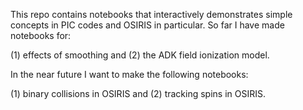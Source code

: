 This repo contains notebooks that interactively demonstrates simple concepts in PIC codes and OSIRIS in particular.  So far I have made notebooks for:

(1) effects of smoothing and 
(2) the ADK field ionization model.

In the near future I want to make the following notebooks:

(1) binary collisions in OSIRIS and 
(2) tracking spins in OSIRIS.
